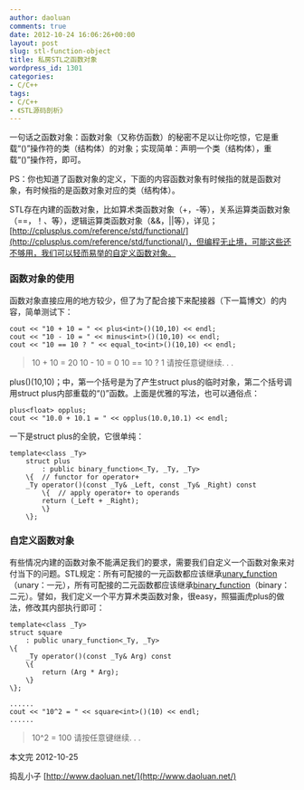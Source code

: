 ```yaml
---
author: daoluan
comments: true
date: 2012-10-24 16:06:26+00:00
layout: post
slug: stl-function-object
title: 私房STL之函数对象
wordpress_id: 1301
categories:
- C/C++
tags:
- C/C++
- 《STL源码剖析》
---
```


一句话之函数对象：函数对象（又称仿函数）的秘密不足以让你吃惊，它是重载“()”操作符的类（结构体）的对象；实现简单：声明一个类（结构体），重载“()”操作符，即可。

PS：你也知道了函数对象的定义，下面的内容函数对象有时候指的就是函数对象，有时候指的是函数对象对应的类（结构体）。

STL存在内建的函数对象，比如算术类函数对象（+，-等），关系运算类函数对象（==，！、等），逻辑运算类函数对象（&&，||等），详见；[http://cplusplus.com/reference/std/functional/](http://cplusplus.com/reference/std/functional/)，但编程无止境，可能这些还不够用，我们可以轻而易举的自定义函数对象。

<!-- more -->


### 函数对象的使用


函数对象直接应用的地方较少，但了为了配合接下来配接器（下一篇博文）的内容，简单测试下：

    
    cout << "10 + 10 = " << plus<int>()(10,10) << endl;
    cout << "10 - 10 = " << minus<int>()(10,10) << endl;
    cout << "10 == 10 ? " << equal_to<int>()(10,10) << endl;




> 10 + 10 = 20
10 - 10 = 0
10 == 10 ? 1
请按任意键继续. . .


plus<int>()(10,10)；中，第一个括号是为了产生struct plus的临时对象，第二个括号调用struct plus内部重载的“()”函数。上面是优雅的写法，也可以通俗点：

    
    plus<float> opplus;
    cout << "10.0 + 10.1 = " << opplus(10.0,10.1) << endl;


一下是struct plus的全貌，它很单纯：

    
    template<class _Ty>
    	struct plus
    		: public binary_function<_Ty, _Ty, _Ty>
    	\{	// functor for operator+
    	_Ty operator()(const _Ty& _Left, const _Ty& _Right) const
    		\{	// apply operator+ to operands
    		return (_Left + _Right);
    		\}
    	\};




### 自定义函数对象


有些情况内建的函数对象不能满足我们的要求，需要我们自定义一个函数对象来对付当下的问题。STL规定：所有可配接的一元函数都应该继承[unary_function](http://cplusplus.com/reference/std/functional/unary_function/)（unary：一元），所有可配接的二元函数都应该继承[binary_function](http://cplusplus.com/reference/std/functional/binary_function/)（binary：二元）。譬如，我们定义一个平方算术类函数对象，很easy，照猫画虎plus的做法，修改其内部执行即可：

    
    template<class _Ty>
    struct square
    	: public unary_function<_Ty, _Ty>
    \{	
    	_Ty operator()(const _Ty& Arg) const
    	\{	
    		return (Arg * Arg);
    	\}
    \};
    
    ......
    cout << "10^2 = " << square<int>()(10) << endl;
    ......




> 10^2 = 100
请按任意键继续. . .


本文完 2012-10-25

捣乱小子 [http://www.daoluan.net/](http://www.daoluan.net/)
